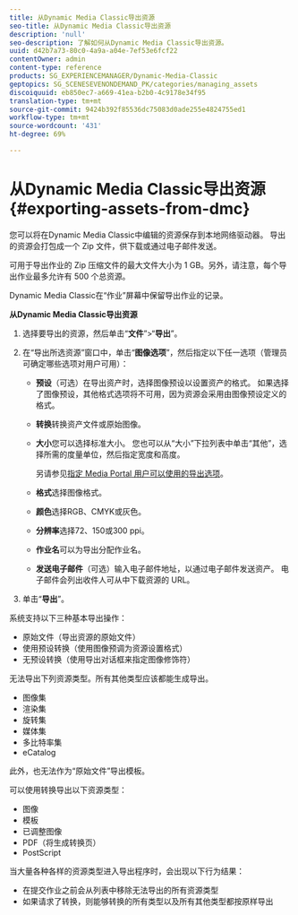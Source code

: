 ```yaml
---
title: 从Dynamic Media Classic导出资源
seo-title: 从Dynamic Media Classic导出资源
description: 'null'
seo-description: 了解如何从Dynamic Media Classic导出资源。
uuid: d42b7a73-80c0-4a9a-a04e-7ef53e6fcf22
contentOwner: admin
content-type: reference
products: SG_EXPERIENCEMANAGER/Dynamic-Media-Classic
geptopics: SG_SCENESEVENONDEMAND_PK/categories/managing_assets
discoiquuid: eb850ec7-a669-41ea-b2b0-4c9178e34f95
translation-type: tm+mt
source-git-commit: 9424b392f85536dc75083d0ade255e4824755ed1
workflow-type: tm+mt
source-wordcount: '431'
ht-degree: 69%

---
```



# 从Dynamic Media Classic导出资源{#exporting-assets-from-dmc}

您可以将在Dynamic Media Classic中编辑的资源保存到本地网络驱动器。 导出的资源会打包成一个 Zip 文件，供下载或通过电子邮件发送。

可用于导出作业的 Zip 压缩文件的最大文件大小为 1 GB。另外，请注意，每个导出作业最多允许有 500 个总资源。

Dynamic Media Classic在“作业”屏幕中保留导出作业的记录。

**从Dynamic Media Classic导出资源**

1. 选择要导出的资源，然后单击“**文件**”>“**导出**”。
1. 在“导出所选资源”窗口中，单击“**图像选项**”，然后指定以下任一选项（管理员可确定哪些选项对用户可用）：

   * **预设**（可选）在导出资产时，选择图像预设以设置资产的格式。 如果选择了图像预设，其他格式选项将不可用，因为资源会采用由图像预设定义的格式。

   * **转换**&#x200B;转换资产文件或原始图像。

   * **大小**&#x200B;您可以选择标准大小。 您也可以从“大小”下拉列表中单击“其他”，选择所需的度量单位，然后指定宽度和高度。

      另请参见[指定 Media Portal 用户可以使用的导出选项](specifying-export-options-available-media.md#specifying_export_options_available_to_media_portal_users)。

   * **格式**&#x200B;选择图像格式。

   * **颜色**&#x200B;选择RGB、CMYK或灰色。

   * **分辨率**&#x200B;选择72、150或300 ppi。

   * **作业名**&#x200B;可以为导出分配作业名。

   * **发送电子邮件**（可选）输入电子邮件地址，以通过电子邮件发送资产。 电子邮件会列出收件人可从中下载资源的 URL。

1. 单击“**导出**”。

系统支持以下三种基本导出操作：

* 原始文件（导出资源的原始文件）
* 使用预设转换（使用图像预调为资源设置格式）
* 无预设转换（使用导出对话框来指定图像修饰符）

无法导出下列资源类型。所有其他类型应该都能生成导出。

* 图像集
* 渲染集
* 旋转集
* 媒体集
* 多比特率集
* eCatalog

此外，也无法作为“原始文件”导出模板。

可以使用转换导出以下资源类型：

* 图像
* 模板
* 已调整图像
* PDF（将生成转换页）
* PostScript

当大量各种各样的资源类型进入导出程序时，会出现以下行为结果：

* 在提交作业之前会从列表中移除无法导出的所有资源类型
* 如果请求了转换，则能够转换的所有类型以及所有其他类型都按原样导出

